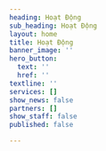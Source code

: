 ```yaml
---
heading: Hoạt Động
sub_heading: Hoạt Động
layout: home
title: Hoạt Động
banner_image: ''
hero_button:
  text: ''
  href: ''
textline: ''
services: []
show_news: false
partners: []
show_staff: false
published: false

---
```


